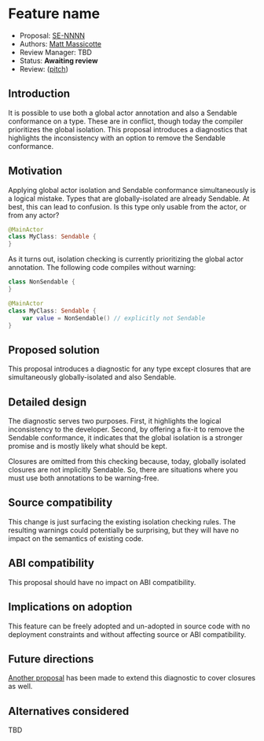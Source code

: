 # Feature name

* Proposal: [SE-NNNN](0NNN-isolated-and-sendable-diagnostics.md)
* Authors: [Matt Massicotte](https://github.com/mattmassicotte)
* Review Manager: TBD
* Status: **Awaiting review**
* Review: ([pitch](https://forums.swift.org/t/diagnostics-for-global-isolation-and-sendable-conformance/69951))

## Introduction

It is possible to use both a global actor annotation and also a Sendable conformance on a type. These are in conflict, though today the compiler prioritizes the global isolation. This proposal introduces a diagnostics that highlights the inconsistency with an option to remove the Sendable conformance.

## Motivation

Applying global actor isolation and Sendable conformance simultaneously is a logical mistake. Types that are globally-isolated are already Sendable. At best, this can lead to confusion. Is this type only usable from the actor, or from any actor?

```swift
@MainActor
class MyClass: Sendable {
}
```

As it turns out, isolation checking is currently prioritizing the global actor annotation. The following code compiles without warning:

```swift
class NonSendable {
}

@MainActor
class MyClass: Sendable {
	var value = NonSendable() // explicitly not Sendable
}
```

## Proposed solution

This proposal introduces a diagnostic for any type except closures that are simultaneously globally-isolated and also Sendable.

## Detailed design

The diagnostic serves two purposes. First, it highlights the logical inconsistency to the developer. Second, by offering a fix-it to remove the Sendable conformance, it indicates that the global isolation is a stronger promise and is mostly likely what should be kept.

Closures are omitted from this checking because, today, globally isolated closures are not implicitly Sendable. So, there are situations where you must use both annotations to be warning-free.

## Source compatibility

This change is just surfacing the existing isolation checking rules. The resulting warnings could potentially be surprising, but they will have no impact on the semantics of existing code.

## ABI compatibility

This proposal should have no impact on ABI compatibility.

## Implications on adoption

This feature can be freely adopted and un-adopted in source code with no deployment constraints and without affecting source or ABI compatibility.

## Future directions

[Another proposal](https://forums.swift.org/t/implicitly-sendable-closures/69950) has been made to extend this diagnostic to cover closures as well.

## Alternatives considered

TBD
